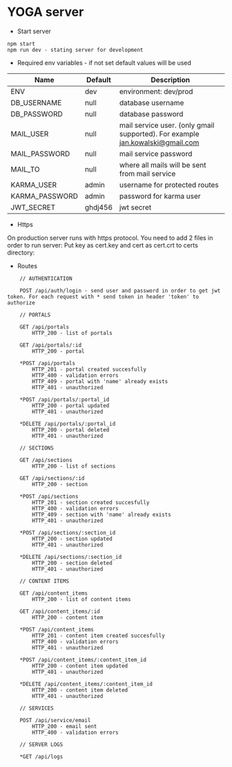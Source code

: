 # YOGA server

* Start server
```
npm start
npm run dev - stating server for development
```

* Required env variables - if not set default values will be used


Name | Default | Description
--- | --- | ---
ENV | dev | environment: dev/prod
DB_USERNAME | null | database username
DB_PASSWORD | null | database password
MAIL_USER | null | mail service user. (only gmail supported). For example jan.kowalski@gmail.com
MAIL_PASSWORD | null | mail service password
MAIL_TO | null | where all mails will be sent from mail service
KARMA_USER | admin | username for protected routes
KARMA_PASSWORD | admin | password for karma user
JWT_SECRET | ghdj456 | jwt secret

* Https

On production server runs with https protocol. You need to add 2 files in order to run server:
Put key as cert.key and cert as cert.crt to certs directory:

* Routes

```
    // AUTHENTICATION
    
    POST /api/auth/login - send user and password in order to get jwt token. For each request with * send token in header 'token' to authorize

    // PORTALS

    GET /api/portals
        HTTP_200 - list of portals
        
    GET /api/portals/:id
        HTTP_200 - portal
        
    *POST /api/portals
        HTTP_201 - portal created succesfully
        HTTP_400 - validation errors
        HTTP_409 - portal with 'name' already exists
        HTTP_401 - unauthorized

    *POST /api/portals/:portal_id
        HTTP_200 - portal updated
        HTTP_401 - unauthorized
        
    *DELETE /api/portals/:portal_id
        HTTP_200 - portal deleted    
        HTTP_401 - unauthorized
        
    // SECTIONS      
        
    GET /api/sections
        HTTP_200 - list of sections    
        
    GET /api/sections/:id
        HTTP_200 - section      
        
    *POST /api/sections
        HTTP_201 - section created succesfully
        HTTP_400 - validation errors
        HTTP_409 - section with 'name' already exists
        HTTP_401 - unauthorized
 
    *POST /api/sections/:section_id
        HTTP_200 - section updated
        HTTP_401 - unauthorized
     
    *DELETE /api/sections/:section_id
        HTTP_200 - section deleted
        HTTP_401 - unauthorized       
        
    // CONTENT ITEMS  
              
    GET /api/content_items
        HTTP_200 - list of content items              

    GET /api/content_items/:id
        HTTP_200 - content item
              
    *POST /api/content_items
        HTTP_201 - content item created succesfully
        HTTP_400 - validation errors
        HTTP_401 - unauthorized

    *POST /api/content_items/:content_item_id
        HTTP_200 - content item updated
        HTTP_401 - unauthorized
        
    *DELETE /api/content_items/:content_item_id
        HTTP_200 - content item deleted
        HTTP_401 - unauthorized           
        
    // SERVICES
    
    POST /api/service/email
        HTTP_200 - email sent
        HTTP_400 - validation errors
        
    // SERVER LOGS
    
    *GET /api/logs    
           
```
